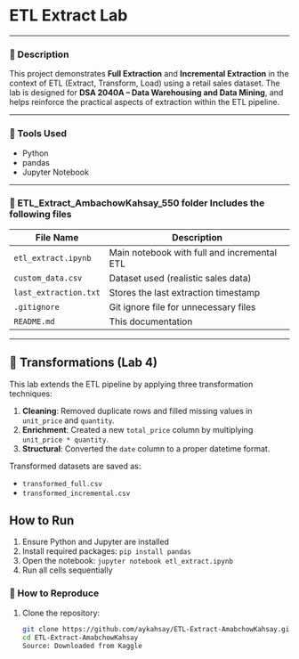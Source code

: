 # ETL Extract Lab

---

### 📘 Description

This project demonstrates **Full Extraction** and **Incremental Extraction** in the context of ETL (Extract, Transform, Load) using a retail sales dataset. The lab is designed for **DSA 2040A – Data Warehousing and Data Mining**, and helps reinforce the practical aspects of extraction within the ETL pipeline.

---

### 🔧 Tools Used

- Python
- pandas
- Jupyter Notebook

---

### 📁 ETL_Extract_AmbachowKahsay_550 folder Includes the following files

| File Name              | Description                                     |
|------------------------|-------------------------------------------------|
| `etl_extract.ipynb`    | Main notebook with full and incremental ETL     |
| `custom_data.csv`      | Dataset used (realistic sales data)             |
| `last_extraction.txt`  | Stores the last extraction timestamp            |
| `.gitignore`           | Git ignore file for unnecessary files           |
| `README.md`            | This documentation                              |

---

## 🔄 Transformations (Lab 4)

This lab extends the ETL pipeline by applying three transformation techniques:

1. **Cleaning**: Removed duplicate rows and filled missing values in `unit_price` and `quantity`.
2. **Enrichment**: Created a new `total_price` column by multiplying `unit_price * quantity`.
3. **Structural**: Converted the `date` column to a proper datetime format.

Transformed datasets are saved as:

- `transformed_full.csv`
- `transformed_incremental.csv`

## How to Run
1. Ensure Python and Jupyter are installed
2. Install required packages: `pip install pandas`
3. Open the notebook: `jupyter notebook etl_extract.ipynb`
4. Run all cells sequentially

### 🧪 How to Reproduce

1. Clone the repository:
   ```bash
   git clone https://github.com/aykahsay/ETL-Extract-AmabchowKahsay.git
   cd ETL-Extract-AmabchowKahsay
   Source: Downloaded from Kaggle
